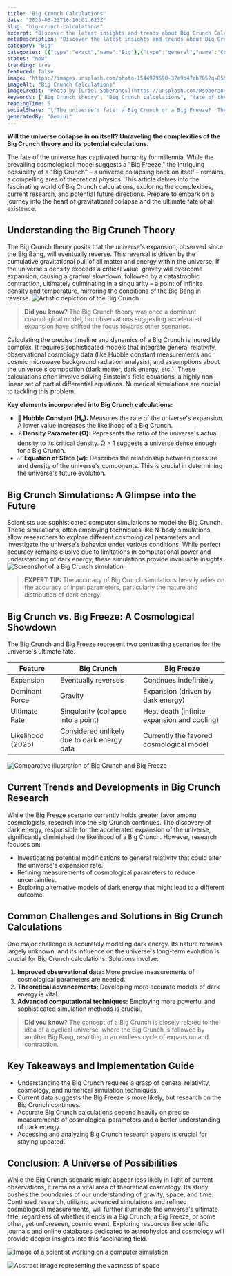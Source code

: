 ```yaml
---
title: "Big Crunch Calculations"
date: "2025-03-23T16:10:01.623Z"
slug: "big-crunch-calculations"
excerpt: "Discover the latest insights and trends about Big Crunch Calculations. This comprehensive guide covers everything you need to know about Big Crunch Calculations in 2025."
metaDescription: "Discover the latest insights and trends about Big Crunch Calculations. This comprehensive guide covers everything you need to know about Big Crunch Calcula..."
category: "Big"
categories: [{"type":"exact","name":"Big"},{"type":"general","name":"Cosmology"},{"type":"medium","name":"Astrophysics"},{"type":"specific","name":"Gravitational Collapse"},{"type":"niche","name":"Friedmann Equations"}]
status: "new"
trending: true
featured: false
image: "https://images.unsplash.com/photo-1544979590-37e9b47eb705?q=85&w=1200&fit=max&fm=webp&auto=compress"
imageAlt: "Big Crunch Calculations"
imageCredit: "Photo by [Uriel Soberanes](https://unsplash.com/@soberanes) on Unsplash"
keywords: ["Big Crunch theory", "Big Crunch calculations", "fate of the universe", "universe collapse calculations", "gravitational collapse calculations", "Big Crunch timeline", "Big Crunch simulation", "Big Crunch vs Big Freeze", "buy Big Crunch simulation software", "Big Crunch research papers"]
readingTime: 5
socialShare: "\"The universe's fate: a Big Crunch or a Big Freeze?  The answer might surprise you – and it’s still being calculated!\""
generatedBy: "Gemini"
---
```


**Will the universe collapse in on itself?  Unraveling the complexities of the Big Crunch theory and its potential calculations.**

The fate of the universe has captivated humanity for millennia.  While the prevailing cosmological model suggests a "Big Freeze," the intriguing possibility of a "Big Crunch" – a universe collapsing back on itself – remains a compelling area of theoretical physics. This article delves into the fascinating world of Big Crunch calculations, exploring the complexities, current research, and potential future directions.  Prepare to embark on a journey into the heart of gravitational collapse and the ultimate fate of all existence.

## Understanding the Big Crunch Theory

The Big Crunch theory posits that the universe's expansion, observed since the Big Bang, will eventually reverse.  This reversal is driven by the cumulative gravitational pull of all matter and energy within the universe.  If the universe's density exceeds a critical value, gravity will overcome expansion, causing a gradual slowdown, followed by a catastrophic contraction, ultimately culminating in a singularity – a point of infinite density and temperature, mirroring the conditions of the Big Bang in reverse. ![Artistic depiction of the Big Crunch](https://images.unsplash.com/photo-1544979590-37e9b47eb705?q=85&w=1200&fit=max&fm=webp&auto=compress)

> **Did you know?** The Big Crunch theory was once a dominant cosmological model, but observations suggesting accelerated expansion have shifted the focus towards other scenarios.



Calculating the precise timeline and dynamics of a Big Crunch is incredibly complex. It requires sophisticated models that integrate general relativity, observational cosmology data (like Hubble constant measurements and cosmic microwave background radiation analysis), and assumptions about the universe's composition (dark matter, dark energy, etc.).  These calculations often involve solving Einstein's field equations, a highly non-linear set of partial differential equations.  Numerical simulations are crucial to tackling this problem.

**Key elements incorporated into Big Crunch calculations:**

* 🔑 **Hubble Constant (H₀):**  Measures the rate of the universe's expansion.  A lower value increases the likelihood of a Big Crunch.
* ⚡ **Density Parameter (Ω):** Represents the ratio of the universe's actual density to its critical density.  Ω > 1 suggests a universe dense enough for a Big Crunch.
* ✅ **Equation of State (w):** Describes the relationship between pressure and density of the universe's components.  This is crucial in determining the universe's future evolution.

## Big Crunch Simulations: A Glimpse into the Future

Scientists use sophisticated computer simulations to model the Big Crunch.  These simulations, often employing techniques like N-body simulations, allow researchers to explore different cosmological parameters and investigate the universe's behavior under various conditions.  While perfect accuracy remains elusive due to limitations in computational power and understanding of dark energy, these simulations provide invaluable insights. ![Screenshot of a Big Crunch simulation](https://images.unsplash.com/photo-1544985361-b420d7a77043?q=85&w=1200&fit=max&fm=webp&auto=compress)

> **EXPERT TIP:**  The accuracy of Big Crunch simulations heavily relies on the accuracy of input parameters, particularly the nature and distribution of dark energy.

## Big Crunch vs. Big Freeze: A Cosmological Showdown

The Big Crunch and Big Freeze represent two contrasting scenarios for the universe's ultimate fate.

| Feature          | Big Crunch                               | Big Freeze                                     |
|-----------------|-------------------------------------------|-------------------------------------------------|
| Expansion        | Eventually reverses                       | Continues indefinitely                         |
| Dominant Force   | Gravity                                   | Expansion (driven by dark energy)              |
| Ultimate Fate    | Singularity (collapse into a point)        | Heat death (infinite expansion and cooling)      |
| Likelihood (2025) | Considered unlikely due to dark energy data | Currently the favored cosmological model       |

![Comparative illustration of Big Crunch and Big Freeze](https://images.unsplash.com/photo-1624004742897-5aa4db6ea6fb?q=85&w=1200&fit=max&fm=webp&auto=compress)

##  Current Trends and Developments in Big Crunch Research

While the Big Freeze scenario currently holds greater favor among cosmologists, research into the Big Crunch continues.  The discovery of dark energy, responsible for the accelerated expansion of the universe, significantly diminished the likelihood of a Big Crunch.  However, research focuses on:

* Investigating potential modifications to general relativity that could alter the universe's expansion rate.
* Refining measurements of cosmological parameters to reduce uncertainties.
* Exploring alternative models of dark energy that might lead to a different outcome.

## Common Challenges and Solutions in Big Crunch Calculations

One major challenge is accurately modeling dark energy. Its nature remains largely unknown, and its influence on the universe's long-term evolution is crucial for Big Crunch calculations.  Solutions involve:

1. **Improved observational data:** More precise measurements of cosmological parameters are needed.
2. **Theoretical advancements:**  Developing more accurate models of dark energy is vital.
3. **Advanced computational techniques:**  Employing more powerful and sophisticated simulation methods is crucial.

> **Did you know?**  The concept of a Big Crunch is closely related to the idea of a cyclical universe, where the Big Crunch is followed by another Big Bang, resulting in an endless cycle of expansion and contraction.

## Key Takeaways and Implementation Guide

* Understanding the Big Crunch requires a grasp of general relativity, cosmology, and numerical simulation techniques.
* Current data suggests the Big Freeze is more likely, but research on the Big Crunch continues.
* Accurate Big Crunch calculations depend heavily on precise measurements of cosmological parameters and a better understanding of dark energy.
* Accessing and analyzing Big Crunch research papers is crucial for staying updated.

## Conclusion: A Universe of Possibilities

While the Big Crunch scenario might appear less likely in light of current observations, it remains a vital area of theoretical cosmology.  Its study pushes the boundaries of our understanding of gravity, space, and time.  Continued research, utilizing advanced simulations and refined cosmological measurements, will further illuminate the universe's ultimate fate, regardless of whether it ends in a Big Crunch, a Big Freeze, or some other, yet unforeseen, cosmic event.  Exploring resources like scientific journals and online databases dedicated to astrophysics and cosmology will provide deeper insights into this fascinating field.

![Image of a scientist working on a computer simulation](https://images.unsplash.com/photo-1601397922721-4326ae07bbc5?q=85&w=1200&fit=max&fm=webp&auto=compress)

![Abstract image representing the vastness of space](https://images.unsplash.com/photo-1526034332220-067b0f400e06?q=85&w=1200&fit=max&fm=webp&auto=compress)
